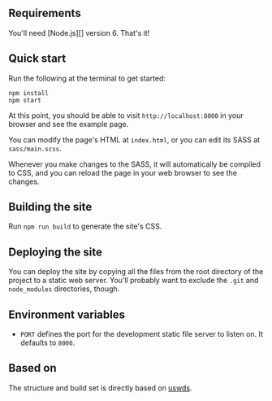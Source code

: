 ## Requirements

You'll need [Node.js][] version 6. That's it!

## Quick start

Run the following at the terminal to get started:

```
npm install
npm start
```

At this point, you should be able to visit `http://localhost:8000` in
your browser and see the example page.

You can modify the page's HTML at `index.html`, or you can
edit its SASS at `sass/main.scss`.

Whenever you make changes to the SASS, it will automatically be
compiled to CSS, and you can reload the page in your web browser to
see the changes.

## Building the site

Run `npm run build` to generate the site's CSS.

## Deploying the site

You can deploy the site by copying all the files from the
root directory of the project to a static web server. You'll probably
want to exclude the `.git` and `node_modules` directories, though.

## Environment variables

* `PORT` defines the port for the development static file server to
  listen on. It defaults to `8000`.


## Based on

The structure and build set is directly based on [uswds](https://github.com/uswds/uswds/).

